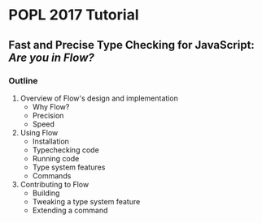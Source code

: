 # POPL 2017 Tutorial

## Fast and Precise Type Checking for JavaScript: *Are you in Flow?*

### Outline

1. Overview of Flow's design and implementation
   * Why Flow?
   * Precision
   * Speed
2. Using Flow
   * Installation
   * Typechecking code
   * Running code
   * Type system features
   * Commands
3. Contributing to Flow
   * Building
   * Tweaking a type system feature
   * Extending a command
